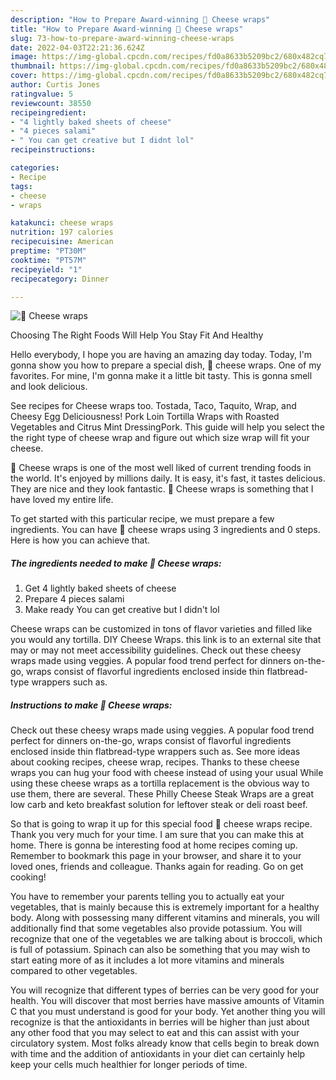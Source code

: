 ```yaml
---
description: "How to Prepare Award-winning 🧀 Cheese wraps"
title: "How to Prepare Award-winning 🧀 Cheese wraps"
slug: 73-how-to-prepare-award-winning-cheese-wraps
date: 2022-04-03T22:21:36.624Z
image: https://img-global.cpcdn.com/recipes/fd0a8633b5209bc2/680x482cq70/cheese-wraps-recipe-main-photo.jpg
thumbnail: https://img-global.cpcdn.com/recipes/fd0a8633b5209bc2/680x482cq70/cheese-wraps-recipe-main-photo.jpg
cover: https://img-global.cpcdn.com/recipes/fd0a8633b5209bc2/680x482cq70/cheese-wraps-recipe-main-photo.jpg
author: Curtis Jones
ratingvalue: 5
reviewcount: 38550
recipeingredient:
- "4 lightly baked sheets of cheese"
- "4 pieces salami"
- " You can get creative but I didnt lol"
recipeinstructions:

categories:
- Recipe
tags:
- cheese
- wraps

katakunci: cheese wraps 
nutrition: 197 calories
recipecuisine: American
preptime: "PT30M"
cooktime: "PT57M"
recipeyield: "1"
recipecategory: Dinner

---
```



![🧀 Cheese wraps](https://img-global.cpcdn.com/recipes/fd0a8633b5209bc2/680x482cq70/cheese-wraps-recipe-main-photo.jpg)

Choosing The Right Foods Will Help You Stay Fit And Healthy

Hello everybody, I hope you are having an amazing day today. Today, I'm gonna show you how to prepare a special dish, 🧀 cheese wraps. One of my favorites. For mine, I'm gonna make it a little bit tasty. This is gonna smell and look delicious.

See recipes for Cheese wraps too. Tostada, Taco, Taquito, Wrap, and Cheesy Egg Deliciousness! Pork Loin Tortilla Wraps with Roasted Vegetables and Citrus Mint DressingPork. This guide will help you select the the right type of cheese wrap and figure out which size wrap will fit your cheese.

🧀 Cheese wraps is one of the most well liked of current trending foods in the world. It's enjoyed by millions daily. It is easy, it's fast, it tastes delicious. They are nice and they look fantastic. 🧀 Cheese wraps is something that I have loved my entire life.


To get started with this particular recipe, we must prepare a few ingredients. You can have 🧀 cheese wraps using 3 ingredients and 0 steps. Here is how you can achieve that.

<!--inarticleads1-->

##### The ingredients needed to make 🧀 Cheese wraps:

1. Get 4 lightly baked sheets of cheese
1. Prepare 4 pieces salami
1. Make ready  You can get creative but I didn&#39;t lol


Cheese wraps can be customized in tons of flavor varieties and filled like you would any tortilla. DIY Cheese Wraps. this link is to an external site that may or may not meet accessibility guidelines. Check out these cheesy wraps made using veggies. A popular food trend perfect for dinners on-the-go, wraps consist of flavorful ingredients enclosed inside thin flatbread-type wrappers such as. 

<!--inarticleads2-->

##### Instructions to make 🧀 Cheese wraps:



Check out these cheesy wraps made using veggies. A popular food trend perfect for dinners on-the-go, wraps consist of flavorful ingredients enclosed inside thin flatbread-type wrappers such as. See more ideas about cooking recipes, cheese wrap, recipes. Thanks to these cheese wraps you can hug your food with cheese instead of using your usual While using these cheese wraps as a tortilla replacement is the obvious way to use them, there are several. These Philly Cheese Steak Wraps are a great low carb and keto breakfast solution for leftover steak or deli roast beef. 

So that is going to wrap it up for this special food 🧀 cheese wraps recipe. Thank you very much for your time. I am sure that you can make this at home. There is gonna be interesting food at home recipes coming up. Remember to bookmark this page in your browser, and share it to your loved ones, friends and colleague. Thanks again for reading. Go on get cooking!

You have to remember your parents telling you to actually eat your vegetables, that is mainly because this is extremely important for a healthy body. Along with possessing many different vitamins and minerals, you will additionally find that some vegetables also provide potassium. You will recognize that one of the vegetables we are talking about is broccoli, which is full of potassium. Spinach can also be something that you may wish to start eating more of as it includes a lot more vitamins and minerals compared to other vegetables.

You will recognize that different types of berries can be very good for your health. You will discover that most berries have massive amounts of Vitamin C that you must understand is good for your body. Yet another thing you will recognize is that the antioxidants in berries will be higher than just about any other food that you may select to eat and this can assist with your circulatory system. Most folks already know that cells begin to break down with time and the addition of antioxidants in your diet can certainly help keep your cells much healthier for longer periods of time.
